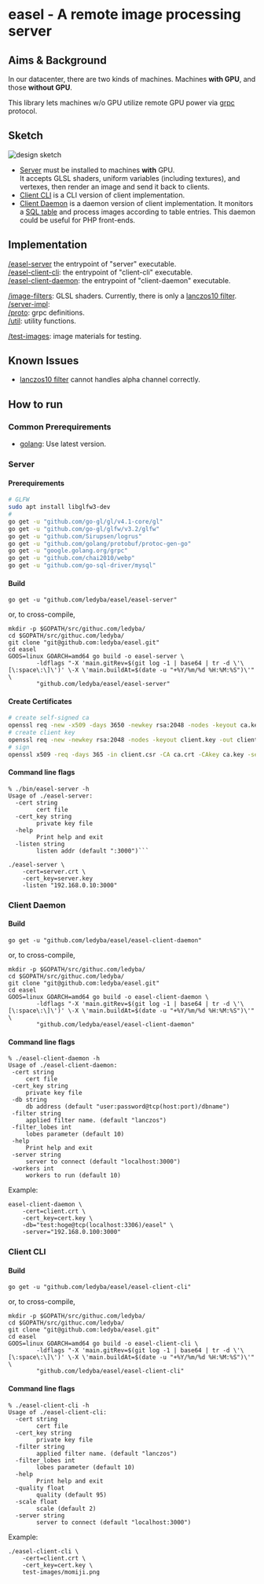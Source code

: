 # easel - A remote image processing server

## Aims & Background

In our datacenter, there are two kinds of machines. Machines **with GPU**, and those **without GPU**.

This library lets machines w/o GPU utilize remote GPU power via [grpc](http://www.grpc.io/) protocol.

## Sketch

![design sketch](./sketch.jpg)

 - [Server](./server) must be installed to machines **with** GPU.  
 It accepts GLSL shaders, uniform variables (including textures), and vertexes, then render an image and send it back to clients.
 - [Client CLI](./client-cli) is a CLI version of client implementation.
 - [Client Daemon](./client-daemon) is a daemon version of client implementation. It monitors a [SQL table](https://github.com/ledyba/easel/blob/master/client-daemon/db.sql) and process images according to table entries. This daemon could be useful for PHP front-ends.

## Implementation

[/easel-server](./easel-server) the entrypoint of "server" executable.  
[/easel-client-cli](./easel-client-cli): the entrypoint of "client-cli" executable.  
[/easel-client-daemon](./easel-client-daemon): the entrypoint of "client-daemon" executable.

[/image-filters](./image-filters): GLSL shaders. Currently, there is only a [lanczos10 filter](https://github.com/ledyba/easel/blob/master/image-filters/lanczos.go).  
[/server-impl](./server-impl):  
[/proto](./proto): grpc definitions.  
[/util](./util): utility functions.

[/test-images](./test-images): image materials for testing.  

## Known Issues

 - [lanczos10 filter](https://github.com/ledyba/easel/blob/master/image-filters/lanczos.go) cannot handles alpha channel correctly.

## How to run

### Common Prerequirements

 - [golang](https://golang.org/): Use latest version.

### Server

#### Prerequirements

```bash
# GLFW
sudo apt install libglfw3-dev
#
go get -u "github.com/go-gl/gl/v4.1-core/gl"
go get -u "github.com/go-gl/glfw/v3.2/glfw"
go get -u "github.com/Sirupsen/logrus"
go get -u "github.com/golang/protobuf/protoc-gen-go"
go get -u "google.golang.org/grpc"
go get -u "github.com/chai2010/webp"
go get -u "github.com/go-sql-driver/mysql"
```

#### Build


```
go get -u "github.com/ledyba/easel/easel-server"
```

or, to cross-compile,
```
mkdir -p $GOPATH/src/githuc.com/ledyba/
cd $GOPATH/src/githuc.com/ledyba/
git clone "git@github.com:ledyba/easel.git"
cd easel
GOOS=linux GOARCH=amd64 go build -o easel-server \
        -ldflags "-X 'main.gitRev=$(git log -1 | base64 | tr -d \'\[\:space\:\]\')' \-X \'main.buildAt=$(date -u "+%Y/%m/%d %H:%M:%S")\'" \
        "github.com/ledyba/easel/easel-server"
```

#### Create Certificates

```bash
# create self-signed ca
openssl req -new -x509 -days 3650 -newkey rsa:2048 -nodes -keyout ca.key -out ca.crt
# create client key
openssl req -new -newkey rsa:2048 -nodes -keyout client.key -out client.csr
# sign
openssl x509 -req -days 365 -in client.csr -CA ca.crt -CAkey ca.key -set_serial 01 -out client.crt
```

#### Command line flags
```
% ./bin/easel-server -h
Usage of ./easel-server:
  -cert string
    	cert file
  -cert_key string
    	private key file
  -help
    	Print help and exit
  -listen string
    	listen addr (default ":3000")```
```

```
./easel-server \
    -cert=server.crt \
    -cert_key=server.key
    -listen "192.168.0.10:3000"
```

### Client Daemon

#### Build
```
go get -u "github.com/ledyba/easel/easel-client-daemon"
```

or, to cross-compile,
```
mkdir -p $GOPATH/src/githuc.com/ledyba/
cd $GOPATH/src/githuc.com/ledyba/
git clone "git@github.com:ledyba/easel.git"
cd easel
GOOS=linux GOARCH=amd64 go build -o easel-client-daemon \
        -ldflags "-X 'main.gitRev=$(git log -1 | base64 | tr -d \'\[\:space\:\]\')' \-X \'main.buildAt=$(date -u "+%Y/%m/%d %H:%M:%S")\'" \
        "github.com/ledyba/easel/easel-client-daemon"
```

#### Command line flags

```
% ./easel-client-daemon -h
Usage of ./easel-client-daemon:
 -cert string
     cert file
 -cert_key string
     private key file
 -db string
     db address (default "user:password@tcp(host:port)/dbname")
 -filter string
     applied filter name. (default "lanczos")
 -filter_lobes int
     lobes parameter (default 10)
 -help
     Print help and exit
 -server string
     server to connect (default "localhost:3000")
 -workers int
     workers to run (default 10)
```

Example:

```
easel-client-daemon \
    -cert=client.crt \
    -cert_key=cert.key \
    -db="test:hoge@tcp(localhost:3306)/easel" \
    -server="192.168.0.100:3000"
```

### Client CLI

#### Build
```
go get -u "github.com/ledyba/easel/easel-client-cli"
```

or, to cross-compile,
```
mkdir -p $GOPATH/src/githuc.com/ledyba/
cd $GOPATH/src/githuc.com/ledyba/
git clone "git@github.com:ledyba/easel.git"
cd easel
GOOS=linux GOARCH=amd64 go build -o easel-client-cli \
        -ldflags "-X 'main.gitRev=$(git log -1 | base64 | tr -d \'\[\:space\:\]\')' \-X \'main.buildAt=$(date -u "+%Y/%m/%d %H:%M:%S")\'" \
        "github.com/ledyba/easel/easel-client-cli"
```


#### Command line flags

```
% ./easel-client-cli -h
Usage of ./easel-client-cli:
  -cert string
    	cert file
  -cert_key string
    	private key file
  -filter string
    	applied filter name. (default "lanczos")
  -filter_lobes int
    	lobes parameter (default 10)
  -help
    	Print help and exit
  -quality float
    	quality (default 95)
  -scale float
    	scale (default 2)
  -server string
    	server to connect (default "localhost:3000")
```

Example:

```
./easel-client-cli \
    -cert=client.crt \
    -cert_key=cert.key \
    test-images/momiji.png
```
